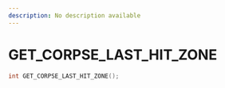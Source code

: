 ```yaml
---
description: No description available 
---
```


# GET_CORPSE_LAST_HIT_ZONE

```cpp
int GET_CORPSE_LAST_HIT_ZONE();
```